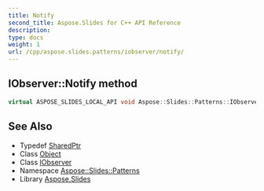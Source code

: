 ```yaml
---
title: Notify
second_title: Aspose.Slides for C++ API Reference
description: 
type: docs
weight: 1
url: /cpp/aspose.slides.patterns/iobserver/notify/
---
```

## IObserver::Notify method




```cpp
virtual ASPOSE_SLIDES_LOCAL_API void Aspose::Slides::Patterns::IObserver::Notify(System::SharedPtr<System::Object> sender)=0
```

## See Also

* Typedef [SharedPtr](../../../system/sharedptr/)
* Class [Object](../../../system/object/)
* Class [IObserver](../)
* Namespace [Aspose::Slides::Patterns](../../)
* Library [Aspose.Slides](../../../)
